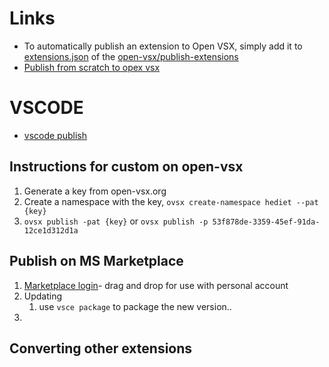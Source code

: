 # Links
* To automatically publish an extension to Open VSX, simply add it to [extensions.json](https://github.com/open-vsx/publish-extensions/blob/master/extensions.json) of the [open-vsx/publish-extensions](https://github.com/open-vsx/publish-extensions/)
* [Publish from scratch to opex vsx](https://github.com/eclipse/openvsx/blob/master/cli/README.md) 

# VSCODE
* [vscode publish](https://code.visualstudio.com/api/working-with-extensions/publishing-extension)



## Instructions for custom on open-vsx
   1. Generate a key from open-vsx.org
   2. Create a namespace with the key, `ovsx create-namespace hediet --pat {key}`
   3. `ovsx publish -pat {key}` or `ovsx publish -p 53f878de-3359-45ef-91da-12ce1d312d1a`


## Publish on MS Marketplace
   1. [Marketplace login](https://marketplace.visualstudio.com/manage/publishers/hansuxdev)- drag and drop for use with personal account
   2. Updating
      1. use `vsce package` to package the new version..
   3. 


## Converting other extensions

